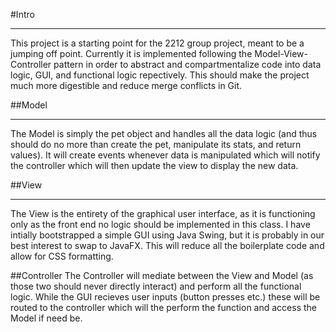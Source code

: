 #Intro
***
This project is a starting point for the 2212 group project, meant to be a jumping off point.
Currently it is implemented following the Model-View-Controller pattern in order to abstract and
compartmentalize code into data logic, GUI, and functional logic repectively. This should make the
project much more digestible and reduce merge conflicts in Git.

##Model
***
The Model is simply the pet object and handles all the data logic (and thus should do no more than
create the pet, manipulate its stats, and return values).
It will create events whenever data is manipulated which will notify the controller which will then
update the view to display the new data.

##View
***
The View is the entirety of the graphical user interface, as it is functioning only as the front end
no logic should be implemented in this class.
I have intially bootstrapped a simple GUI using Java Swing, but it is probably in our best interest
to swap to JavaFX. This will reduce all the boilerplate code and allow for CSS formatting.

##Controller
The Controller will mediate between the View and Model (as those two should never directly interact)
and perform all the functional logic. While the GUI recieves user inputs (button presses etc.) these
will be routed to the controller which will the perform the function and access the Model if need be.
